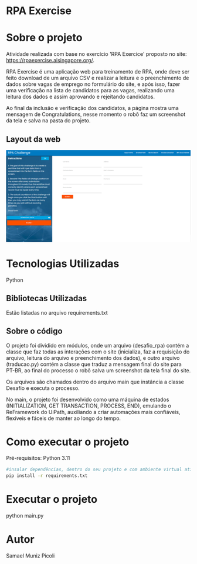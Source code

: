 # RPA Exercise 

# Sobre o projeto

Atividade realizada com base no exercício 'RPA Exercice' proposto no site: https://rpaexercise.aisingapore.org/.

RPA Exercise é uma aplicação web para treinamento de RPA, onde deve ser feito download de um arquivo CSV e realizar a leitura e o preenchimento de dados sobre vagas de emprego
no formulário do site, e após isso, fazer uma verificação na lista de candidatos para as vagas, realizando uma leitura dos dados e assim aprovando e rejeitando candidatos.

Ao final da inclusão e verificação dos candidatos, a página mostra uma mensagem de Congratulations, nesse momento o robô faz um screenshot da tela e salva na pasta do projeto.

## Layout da web
![Web 1](https://github.com/Samaelpicoli/RPA_Challenge/blob/main/assets/web1.PNG)


# Tecnologias Utilizadas

Python

## Bibliotecas Utilizadas

Estão listadas no arquivo requirements.txt

## Sobre o código

O projeto foi dividido em módulos, onde um arquivo (desafio_rpa) contém a classe que faz todas as interações com o site (inicializa, faz a requisição do arquivo, leitura do arquivo e preenchimento dos dados),
e outro arquivo (traducao.py) contém a classe que traduz a mensagem final do site para PT-BR, ao final do processo o robô salva um screenshot da tela final do site.

Os arquivos são chamados dentro do arquivo main que instância a classe Desafio e executa o processo.

No main, o projeto foi desenvolvido como uma máquina de estados (INITIALIZATION, GET TRANSACTION, PROCESS, END), emulando o ReFramework do UiPath,
auxiliando a criar automações mais confiáveis, flexíveis e fáceis de manter ao longo do tempo.

# Como executar o projeto
Pré-requisitos: Python 3.11

```bash
#insalar dependências, dentro do seu projeto e com ambiente virtual ativo:
pip install -r requirements.txt
```

# Executar o projeto
python main.py

# Autor
Samael Muniz Picoli
